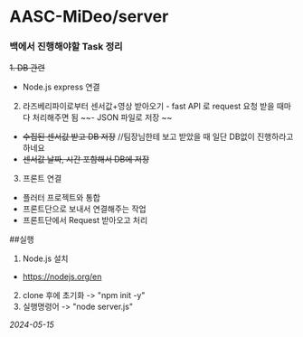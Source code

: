 # AASC-MiDeo/server


### 백에서 진행해야할 Task 정리
  ~~1. DB 관련~~
  -   Node.js express 연결

  2. 라즈베리파이로부터 센서값+영상 받아오기
    - fast API 로 request 요청 받을 때마다 처리해주면 됨
    ~~- JSON 파일로 저장 ~~
  - ~~수집된 센서값 받고 DB 저장~~ //팀장님한테 보고 받았을 때 일단 DB없이 진행하라고 하네요 
  - ~~센서값 날짜, 시간 포함해서 DB에 저장~~
  
  3. 프론트 연결
  - 플러터 프로젝트와 통합 
  - 프론트단으로 보내서 연결해주는 작업 
  - 프론트단에서 Request 받아오고 처리


##실행 
1. Node.js 설치
  - https://nodejs.org/en
2. clone 후에 초기화 -> "npm init -y"
3. 실행명령어 -> "node server.js"

*2024-05-15*
